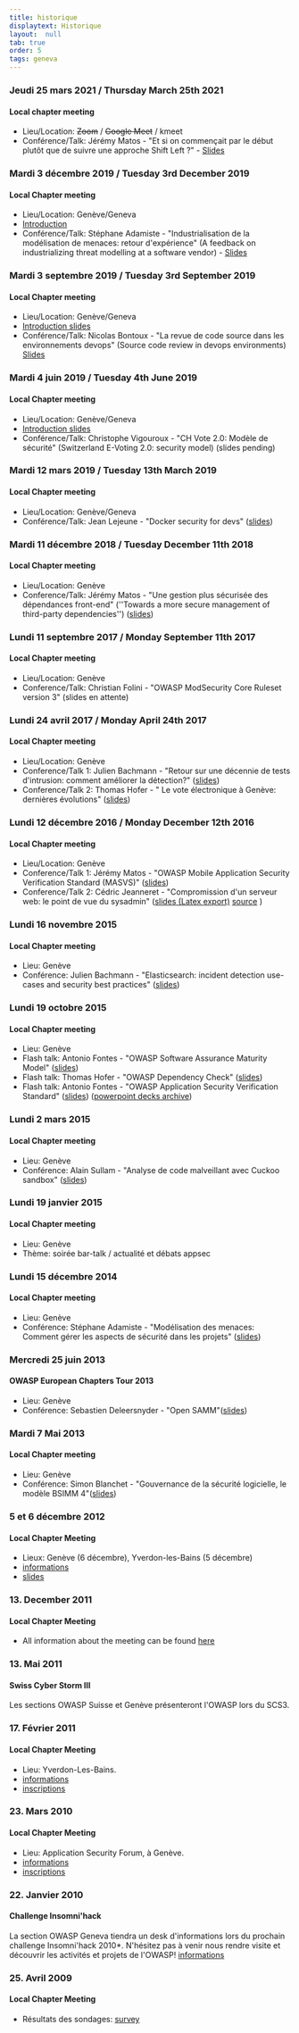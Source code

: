 ```yaml
---
title: historique
displaytext: Historique
layout:  null
tab: true
order: 5
tags: geneva
---
```


### Jeudi 25 mars 2021 / Thursday March 25th 2021

#### Local chapter meeting

- Lieu/Location: ~~Zoom~~ / ~~Google Meet~~ / kmeet
- Conférence/Talk: Jérémy Matos - "Et si on commençait par le début plutôt que de suivre une approche Shift Left ?" - [Slides](./assets/slides/OWASP_Geneva_Starting_Left.pdf)

### Mardi 3 décembre 2019 / Tuesday 3rd December 2019

#### Local Chapter meeting

- Lieu/Location: Genève/Geneva
- [Introduction](./assets/slides/OWASP_Geneva_20191203_Opening_remarks.pdf)
- Conférence/Talk: Stéphane Adamiste - "Industrialisation de la modélisation de menaces: retour d'expérience" (A feedback on industrializing threat modelling at a software vendor) - [Slides](./assets/slides/OWASP_Geneva_20191203_-_Adamiste_-_Industrialisation_modelisation_menaces.pdf)

### Mardi 3 septembre 2019 / Tuesday 3rd September 2019

#### Local Chapter meeting

- Lieu/Location: Genève/Geneva
- [Introduction slides](./assets/slides/OWASP_Geneva_20190903_Start.pdf)
- Conférence/Talk: Nicolas Bontoux - "La revue de code source dans les environnements devops" (Source code review in devops environments) [Slides](./assets/slides/OWASP_Geneva_20190903_-_Nicolas_Bontoux_-_Code_review_in_devops.pdf)

### Mardi 4 juin 2019 / Tuesday 4th June 2019

#### Local Chapter meeting

- Lieu/Location: Genève/Geneva
- [Introduction slides](./assets/slides/OWASP_Geneva_20190604_Welcome.pdf)
- Conférence/Talk: Christophe Vigouroux - "CH Vote 2.0: Modèle de sécurité" (Switzerland E-Voting 2.0: security model) (slides pending)

### Mardi 12 mars 2019 / Tuesday 13th March 2019

#### Local Chapter meeting

- Lieu/Location: Genève/Geneva
- Conférence/Talk: Jean Lejeune - "Docker security for devs" ([slides](./assets/slides/20190312_-_OWASP_Geneva_Chapter_-_Docker_security.pdf))


### Mardi 11 décembre 2018 / Tuesday December 11th 2018

#### Local Chapter meeting

- Lieu/Location: Genève
- Conference/Talk: Jérémy Matos - "Une gestion plus sécurisée des dépendances front-end" (''Towards a more secure management of third-party dependencies'') ([slides](./assets/slides/OWASP_gestion_dependances_frontend.pdf))

### Lundi 11 septembre 2017 / Monday September 11th 2017

#### Local Chapter meeting

- Lieu/Location: Genève
- Conference/Talk: Christian Folini - "OWASP ModSecurity Core Ruleset version 3" (slides en attente)

### Lundi 24 avril 2017 / Monday April 24th 2017

#### Local Chapter meeting

- Lieu/Location: Genève
- Conference/Talk 1: Julien Bachmann - "Retour sur une décennie de tests d'intrusion: comment améliorer la détection?" ([slides](./assets/slides/Owasp2017_jbachmann.pdf))
- Conference/Talk 2: Thomas Hofer - " Le vote électronique à Genève: dernières évolutions" ([slides](./assets/slides/CHvote_%E2%80%93_towards_2.0.pdf))

### Lundi 12 décembre 2016 / Monday December 12th 2016

#### Local Chapter meeting

- Lieu/Location: Genève
- Conference/Talk 1: Jérémy Matos - "OWASP Mobile Application Security Verification Standard (MASVS)" ([slides](./assets/slides/OWASP_Geneva-Chapter_Meeting-20161212_Jeremy_Matos-MASVS.pdf))
- Conference/Talk 2: Cédric Jeanneret - "Compromission d'un serveur web: le point de vue du sysadmin" ([slides (Latex export)](./assets/slides/OWASP_Geneva-Chapter_Meeting-20161212_Cedric_Jeanneret-Serveurs_web_vu_du_sysadmin.pdf) [source](https://github.com/EthACKdotOrg/Presentations/tree/master/20161212) )


###  Lundi 16 novembre 2015

#### Local Chapter meeting

- Lieu: Genève
- Conférence: Julien Bachmann - "Elasticsearch: incident detection use-cases and security best practices" ([slides](https://speakerdeck.com/milkmix/elasticsearch-incident-detection-use-cases-and-security-best-practices))


### Lundi 19 octobre 2015

#### Local Chapter meeting

- Lieu: Genève
- Flash talk: Antonio Fontes - "OWASP Software Assurance Maturity Model" ([slides](./assets/slides/OWASP_Geneva-20151019-Antonio_Fontes-SAMM.pdf))
- Flash talk: Thomas Hofer - "OWASP Dependency Check" ([slides](./assets/slides/OWASP_Geneva-20151019-Thomas_Hofer-Dependency_Check.pdf))
- Flash talk: Antonio Fontes - "OWASP Application Security Verification Standard" ([slides](./assets/slides/OWASP_Geneva-20151019-Antonio_Fontes-ASVS.pdf))
([powerpoint decks archive](./assets/slides/OWASP_Geneva-20151019-Meeting_Slides_Deck.zip))<br />


### Lundi 2 mars 2015

#### Local Chapter meeting

- Lieu: Genève
- Conférence: Alain Sullam - "Analyse de code malveillant avec Cuckoo sandbox" ([slides](./assets/slides/OWASP_Geneva-2015_03_02-Alain_Sullam-CUCKOO.pdf))

### Lundi 19 janvier 2015

#### Local Chapter meeting

- Lieu: Genève
- Thème: soirée bar-talk / actualité et débats appsec

### Lundi 15 décembre 2014

#### Local Chapter meeting

- Lieu: Genève<br />
- Conférence: Stéphane Adamiste - "Modélisation des menaces: Comment gérer les aspects de sécurité dans les projets" ([slides](./assets/slides/1c_ThreatModelling_F.pptx))

### Mercredi 25 juin 2013

#### OWASP European Chapters Tour 2013

- Lieu: Genève
- Conférence: Sebastien Deleersnyder - "Open SAMM"([slides](./assets/slides/OpenSAMM_-_AppSecEU_2014_talk_seba_-_bart_v_Final.pptx))

### Mardi 7 Mai 2013

#### Local Chapter meeting

- Lieu: Genève
- Conférence: Simon Blanchet - "Gouvernance de la sécurité logicielle, le modèle BSIMM 4"([slides](./assets/slides/OWASP_Geneva-2013_05_07-Simon_Blanchet-BSIMM4.pptx))

### 5 et 6 décembre 2012

#### Local Chapter Meeting

- Lieux: Genève (6 décembre), Yverdon-les-Bains (5 décembre)
- [informations](http://lists.owasp.org/pipermail/owasp-geneva/2012-November/000039.html)
- [slides](./assets/slides/OWASP_Geneva-Sylvain_Maret-Web_services_security_REST_vs_SOAP.pdf)

### 13. December 2011

#### Local Chapter Meeting

- All information about the meeting can be found [here](https://lists.owasp.org/pipermail/owasp-switzerland/2011-December/000223.html)

### 13. Mai 2011

#### Swiss Cyber Storm III

Les sections OWASP Suisse et Genève présenteront l'OWASP lors du SCS3. 

### 17. Février 2011

#### Local Chapter Meeting

- Lieu: Yverdon-Les-Bains. 
- [informations](http://owasp.ch/geneva/owasp-communique-meeting-201102.pdf)
- [inscriptions](https://spreadsheets.google.com/a/owasp.org/viewform?hl=en&formkey=dGtYelV6X0NzZXRDV2pSbVBrX2xyUHc6MQ#gid=3)

### 23. Mars 2010

#### Local Chapter Meeting

- Lieu: Application Security Forum, à Genève. 
- [informations](http://owasp.ch/geneva/owasp-communique-meeting-201102.pdf) 
- [inscriptions](https://spreadsheets.google.com/a/owasp.org/viewform?hl=en&formkey=dGtYelV6X0NzZXRDV2pSbVBrX2xyUHc6MQ#gid=3)

### 22. Janvier 2010

#### Challenge Insomni'hack

La section OWASP Geneva tiendra un desk d'informations lors du prochain challenge Insomni'hack 2010*. N'hésitez pas à venir nous rendre visite et découvrir les activités et projets de l'OWASP! [informations](http://www.scrt.ch/pages/concours10.html)

### 25. Avril 2009 

#### Local Chapter Meeting

- Résultats des sondages: [survey](http://www.surveymonkey.com/s.aspx?sm=4Uj8sRJAAWEhZStomAIUfg_3d_3d)

